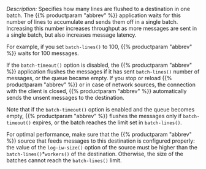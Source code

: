 ---
---
<!-- DISCLAIMER: This file is based on the syslog-ng Open Source Edition documentation https://github.com/balabit/syslog-ng-ose-guides/commit/2f4a52ee61d1ea9ad27cb4f3168b95408fddfdf2 and is used under the terms of The syslog-ng Open Source Edition Documentation License. The file has been modified by Axoflow. -->
*Description:* Specifies how many lines are flushed to a destination in one batch. The {{% productparam "abbrev" %}} application waits for this number of lines to accumulate and sends them off in a single batch. Increasing this number increases throughput as more messages are sent in a single batch, but also increases message latency.

For example, if you set `batch-lines()` to 100, {{% productparam "abbrev" %}} waits for 100 messages.

If the `batch-timeout()` option is disabled, the {{% productparam "abbrev" %}} application flushes the messages if it has sent `batch-lines()` number of messages, or the queue became empty. If you stop or reload {{% productparam "abbrev" %}} or in case of network sources, the connection with the client is closed, {{% productparam "abbrev" %}} automatically sends the unsent messages to the destination.

Note that if the `batch-timeout()` option is enabled and the queue becomes empty, {{% productparam "abbrev" %}} flushes the messages only if `batch-timeout()` expires, or the batch reaches the limit set in `batch-lines()`.

For optimal performance, make sure that the {{% productparam "abbrev" %}} source that feeds messages to this destination is configured properly: the value of the `log-iw-size()` option of the source must be higher than the `batch-lines()`\*`workers()` of the destination. Otherwise, the size of the batches cannot reach the `batch-lines()` limit.
